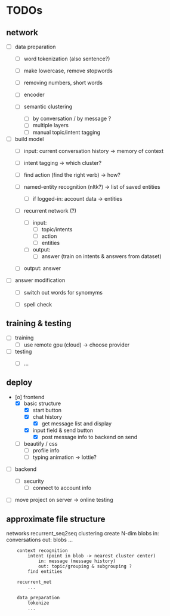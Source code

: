 
# TODOs



network
-------

- [ ] data preparation
    - [ ] word tokenization (also sentence?)
    - [ ] make lowercase, remove stopwords
    - [ ] removing numbers, short words
    - [ ] encoder

    - [ ] semantic clustering
        - [ ] by conversation / by message ?
        - [ ] multiple layers
        - [ ] manual topic/intent tagging

- [ ] build model
    - [ ] input: current conversation history -> memory of context

    - [ ] intent tagging -> which cluster?
    - [ ] find action (find the right verb) -> how?
    - [ ] named-entity recognition (nltk?) -> list of saved entities
        - [ ] if logged-in: account data -> entities

    - [ ] recurrent network (?)
        - [ ] input: 
            - [ ] topic/intents
            - [ ] action 
            - [ ] entities 
        - [ ] output: 
            - [ ] answer (train on intents & answers from dataset)

    - [ ] output: answer

- [ ] answer modification
    - [ ] switch out words for synomyms
    - [ ] spell check


training & testing
------------------

- [ ] training
    - [ ] use remote gpu (cloud) -> choose provider

- [ ] testing
    - [ ] ...


deploy
------

- [o] frontend 
    - [X] basic structure
        - [X] start button
        - [X] chat history
            - [X] get message list and display
        - [X] input field & send button
            - [X] post message info to backend on send
    - [ ] beautify / css
        - [ ] profile info
        - [ ] typing animation -> lottie?

- [ ] backend
    - [ ] security
        - [ ] connect to account info

- [ ] move project on server -> online testing


approximate file structure
--------------------------

networks
    recurrent_seq2seq
        clustering
            create N-dim blobs
                in: conversations
                out: blobs 
            ...
        
        context recognition
            intent (point in blob -> nearest cluster center)
                in: message (message history)
                out: topic/grouping & subgrouping ?
            find entities
        
        recurrent_net
            ...
        
        data_preparation
            tokenize
            ...
        
